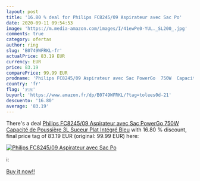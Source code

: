```yaml
---
layout: post
title: '16.80 % deal for Philips FC8245/09 Aspirateur avec Sac Po'
date: 2020-09-11 09:54:53
image: 'https://m.media-amazon.com/images/I/41ewPe0-YUL._SL200_.jpg'
comments: true
category: ofertas
author: ring
slug: 'B0749WFRKL-fr'
actualPrice: 83.19 EUR
currency: EUR
price: 83.19
comparePrice: 99.99 EUR
prodname: 'Philips FC8245/09 Aspirateur avec Sac PowerGo  750W  Capacité de Poussière 3L  Suceur Plat Intégré  Bleu'
country: 'fr'
flag: '🇫🇷'
buyurl: 'https://www.amazon.fr/dp/B0749WFRKL/?tag=tolees0d-21'
descuento: '16.80'
average: '83.19'
---
```


There's a deal [Philips FC8245/09 Aspirateur avec Sac PowerGo  750W  Capacité de Poussière 3L  Suceur Plat Intégré  Bleu](https://www.amazon.fr/dp/B0749WFRKL/?tag=tolees0d-21)  with  16.80 % discount, final price tag of  83.19 EUR (original: 99.99 EUR) here:

[![Philips FC8245/09 Aspirateur avec Sac Po](https://m.media-amazon.com/images/I/41ewPe0-YUL._SL200_.jpg)](https://www.amazon.fr/dp/B0749WFRKL/?tag=tolees0d-21)

ℹ️:


[Buy it now!!](https://www.amazon.fr/dp/B0749WFRKL/?tag=tolees0d-21)
